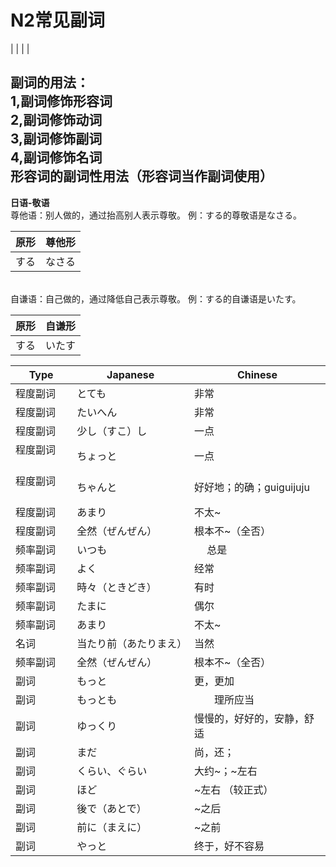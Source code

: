 # N2常见副词
|       |       |        |

副词的用法：
<br>
1,副词修饰形容词
<br>
2,副词修饰动词
<br>
3,副词修饰副词
<br>
4,副词修饰名词
<br>
形容词的副词性用法（形容词当作副词使用）
---
<b>日语-敬语</b>
<br>
尊他语：别人做的，通过抬高别人表示尊敬。
例：する的尊敬语是なさる。
<br>

|原形   | 尊他形 |
|-------|-------|
|  する    | なさる   |

<br>
自谦语：自己做的，通过降低自己表示尊敬。
例：する的自谦语是いたす。

|原形   | 自谦形 |
|-------|-------|
|  する    | いたす   |




| Type   | Japanese                                                    | Chinese |
|------------|-----------------------------------------------------------|------------|
| 程度副词        |   とても               　 |   非常    |
| 程度副词        |   たいへん            　　 |   非常    |
| 程度副词        |    少し（すこ）し          |    一点     |
| 程度副词      　|       ちょっと            |    一点    |
| 程度副词      　|       ちゃんと            |    好好地；的确；guiguijuju    |
| 程度副词       |      あまり               |    不太~  |
| 程度副词       |      全然（ぜんぜん）       |    根本不~（全否）   |
| 频率副词       |      いつも               |  　 总是        |
| 频率副词       |      よく                 |      经常     |
| 频率副词       |      時々（ときどき）       |    有时       |
| 频率副词       |      たまに               |    偶尔       |
| 频率副词       |      あまり               |    不太~        |
|  名词     |      当たり前（あたりまえ）              |    当然        |
| 频率副词       |      全然（ぜんぜん）       |   根本不~（全否）        |
| 副词       |          もっと               |   更，更加         |
| 副词       |          もっとも               |　　理所应当         |
| 副词       |          ゆっくり             |   慢慢的，好好的，安静，舒适         |
| 副词       |          まだ               |  尚，还；         |
| 副词       |         くらい、ぐらい        |    大约~；~左右       |
| 副词       |          ほど               |    ~左右 （较正式）       |
| 副词       |          後で（あとで）            |  ~之后         |
| 副词       |          前に（まえに）            |  ~之前         |
| 副词       |          やっと            |  终于，好不容易         |
